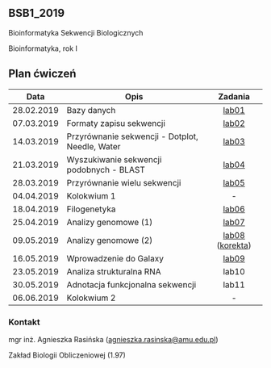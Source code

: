 ## BSB1_2019
Bioinformatyka Sekwencji Biologicznych

Bioinformatyka, rok I

## Plan ćwiczeń

| Data | Opis | Zadania |
| --- | --- | :---: |
| 28.02.2019 | Bazy danych | [lab01](https://goo.gl/forms/jrEKX7TCPo3jLiAb2)|
| 07.03.2019 | Formaty zapisu sekwencji  | [lab02](https://goo.gl/forms/qkCG9T5Gf9zDY13P2)|
| 14.03.2019 | Przyrównanie sekwencji - Dotplot, Needle, Water | [lab03](https://goo.gl/forms/Fiiha9LgGzFMBT0x2)|
| 21.03.2019 | Wyszukiwanie sekwencji podobnych - BLAST | [lab04](https://goo.gl/forms/MVyyU0ztvFfdmJyu1)|
| 28.03.2019 | Przyrównanie wielu sekwencji | [lab05](https://forms.gle/wZz6X7rrYgU7WDGw6)|
| 04.04.2019 | Kolokwium 1 | - |
| 18.04.2019 | Filogenetyka | [lab06](https://forms.gle/wqU9BxNdfP3wRRbx7) |
| 25.04.2019 | Analizy genomowe (1) | [lab07](https://forms.gle/N9Km68udd6ChhhVZ8) |
| 09.05.2019 | Analizy genomowe (2) | [lab08](https://forms.gle/XWyS3d8L6yZ8ZEry6)  ([korekta](./korekta_lab08.md)) |
| 16.05.2019 | Wprowadzenie do Galaxy | [lab09](https://forms.gle/tnJ1Z3bDybNeNqg86) |
| 23.05.2019 | Analiza strukturalna RNA | lab10 |
| 30.05.2019 | Adnotacja funkcjonalna sekwencji | lab11 |
| 06.06.2019 | Kolokwium 2 | - |



### Kontakt

mgr inż. Agnieszka Rasińska (agnieszka.rasinska@amu.edu.pl)

Zakład Biologii Obliczeniowej (1.97)

